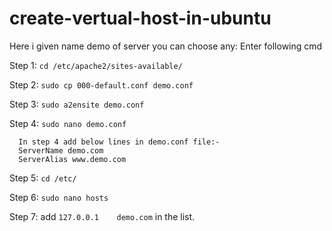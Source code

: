 # create-vertual-host-in-ubuntu


Here i given name demo of server you can choose any:
Enter following cmd

Step 1: `cd /etc/apache2/sites-available/`

Step 2: `sudo cp 000-default.conf demo.conf`

Step 3: `sudo a2ensite demo.conf`

Step 4: `sudo nano demo.conf`
      
      In step 4 add below lines in demo.conf file:-
      ServerName demo.com
      ServerAlias www.demo.com

Step 5: `cd /etc/`

Step 6: `sudo nano hosts`

Step 7: add `127.0.0.1    demo.com` in the list.
